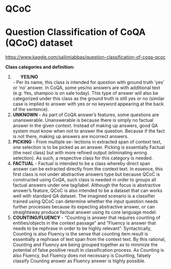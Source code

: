 # QCoC
<h1>Question Classification of CoQA (QCoC) dataset</h1>

https://www.kaggle.com/saliimiabbas/question-classification-of-coqa-qcoc

<b>Class categories and definition:</b>
<ol>
  <li><b><ul>YES/NO</ul></b> - Per its name, this class is intended for question with ground truth ‘yes’ or ‘no’ answer. In CoQA, some yes/no answers are with additional text (e.g: Yes, shampoo is on sale today). This type of answer will also be categorized under this class as the ground truth is still yes or no (similar case is implied to answer with yes or no keyword appearing at the back of the sentence).</li>
  <li><b>UNKNOWN</b> - As part of CoQA answer’s features, some questions are unanswerable. Unanswerable is because there is simply no factual answer in the given context. Instead of making up answers, good QA system must know when not to answer the question. Because if the fact is not there, making up answers are incorrect answers.</li> 
  <li><b>PICKING</b> - From multiple se- lections in extracted span of context text, one selection is to be picked as an answer. Picking is essentially Factual (the next class) but with more refined output (eliminating wrong selection). As such, a respective class for this category is needed.</li>
  <li><b>FACTUAL</b> - Factual is intended to be a class whereby direct span answer can be extracted directly from the context text. In essence, this first class is not under abstractive answers type but because QCoC is constructed using CoQA, such class is needed in order to groups all factual answers under one tag/label. Although the focus is abstractive answer’s feature, QCoC is also intended to be a dataset that can works well with standard QA dataset. The imagined scenario is a classifier trained using QCoC can determine whether the input question needs further processes because its expecting abstractive answer, or can straightaway produce factual answer using its core language model.</li>
  <li><b>COUNTING/FLUENCY</b> - “Counting is answer that requires counting of entities/objects in the context passage” and “Fluency is answer that needs to be rephrase in order to be highly relevant”. Syntactically, Counting is also Fluency is the sense that counting item result is essentially a rephrase of text span from the context text. By this rational, Counting and Fluency are being grouped together as to minimize the potential of false positive result in classification process. As Counting is also Fluency, but Fluency does not necessary is Counting, falsely classify Counting answer as Fluency answer is highly possible.</li>
</ol>
